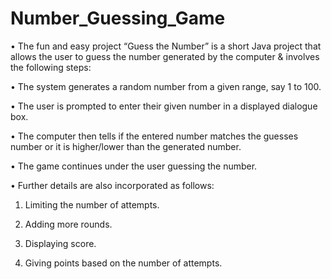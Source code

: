 # Number_Guessing_Game

•	The fun and easy project “Guess the Number” is a short Java project that allows the user to guess the number generated by the computer & involves the following steps:

•	The system generates a random number from a given range, say 1 to 100.

•	The user is prompted to enter their given number in a displayed dialogue box.

•	The computer then tells if the entered number matches the guesses number or it is higher/lower than the generated number.

•	The game continues under the user guessing the number.

•	Further details  are also incorporated as follows:

1.	Limiting the number of attempts.

2.	Adding more rounds.

3. Displaying score.

4.	Giving points based on the number of attempts.



